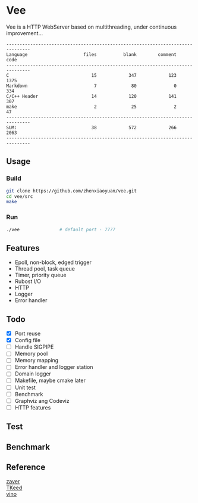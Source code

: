 # Vee
Vee is a HTTP WebServer based on multithreading, under continuous improvement...
```
-------------------------------------------------------------------------------
Language                     files          blank        comment           code
-------------------------------------------------------------------------------
C                               15            347            123           1375
Markdown                         7             80              0            334
C/C++ Header                    14            120            141            307
make                             2             25              2             47
-------------------------------------------------------------------------------
SUM:                            38            572            266           2063
-------------------------------------------------------------------------------
```

## Usage
### Build
```bash
git clone https://github.com/zhenxiaoyuan/vee.git
cd vee/src
make
```
### Run
```bash
./vee               # default port - 7777
```

## Features
- Epoll, non-block, edged trigger
- Thread pool, task queue
- Timer, priority queue
- Rubost I/O
- HTTP
- Logger
- Error handler

## Todo
- [x] Port reuse
- [x] Config file
- [ ] Handle SIGPIPE
- [ ] Memory pool
- [ ] Memory mapping
- [ ] Error handler and logger station
- [ ] Domain logger
- [ ] Makefile, maybe cmake later
- [ ] Unit test
- [ ] Benchmark
- [ ] Graphviz ang Codeviz
- [ ] HTTP features

## Test

## Benchmark

## Reference
[zaver](https://github.com/zyearn/zaver)  
[TKeed](https://github.com/linw7/TKeed)  
[vino](https://github.com/tinylcy/vino)  
